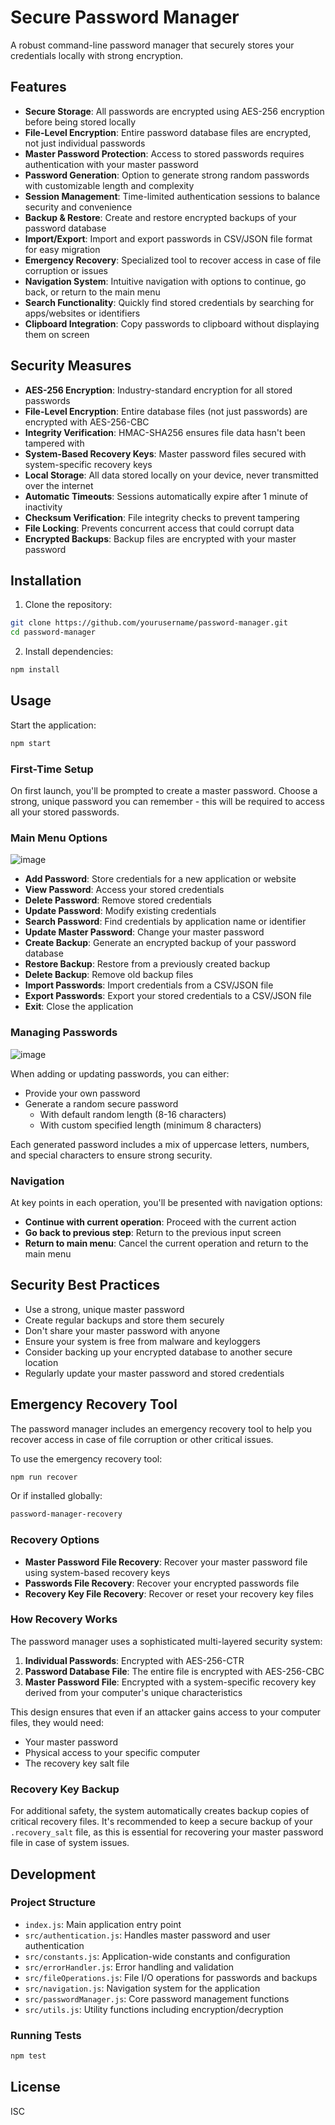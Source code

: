 # Secure Password Manager

A robust command-line password manager that securely stores your credentials locally with strong encryption.

## Features

- **Secure Storage**: All passwords are encrypted using AES-256 encryption before being stored locally
- **File-Level Encryption**: Entire password database files are encrypted, not just individual passwords
- **Master Password Protection**: Access to stored passwords requires authentication with your master password
- **Password Generation**: Option to generate strong random passwords with customizable length and complexity
- **Session Management**: Time-limited authentication sessions to balance security and convenience
- **Backup & Restore**: Create and restore encrypted backups of your password database
- **Import/Export**: Import and export passwords in CSV/JSON file format for easy migration
- **Emergency Recovery**: Specialized tool to recover access in case of file corruption or issues
- **Navigation System**: Intuitive navigation with options to continue, go back, or return to the main menu
- **Search Functionality**: Quickly find stored credentials by searching for apps/websites or identifiers
- **Clipboard Integration**: Copy passwords to clipboard without displaying them on screen

## Security Measures

- **AES-256 Encryption**: Industry-standard encryption for all stored passwords
- **File-Level Encryption**: Entire database files (not just passwords) are encrypted with AES-256-CBC
- **Integrity Verification**: HMAC-SHA256 ensures file data hasn't been tampered with
- **System-Based Recovery Keys**: Master password files secured with system-specific recovery keys
- **Local Storage**: All data stored locally on your device, never transmitted over the internet
- **Automatic Timeouts**: Sessions automatically expire after 1 minute of inactivity
- **Checksum Verification**: File integrity checks to prevent tampering
- **File Locking**: Prevents concurrent access that could corrupt data
- **Encrypted Backups**: Backup files are encrypted with your master password

## Installation

1. Clone the repository:

```bash
git clone https://github.com/yourusername/password-manager.git
cd password-manager
```

2. Install dependencies:

```bash
npm install
```

## Usage

Start the application:

```bash
npm start
```

### First-Time Setup

On first launch, you'll be prompted to create a master password. Choose a strong, unique password you can remember - this will be required to access all your stored passwords.

### Main Menu Options

![image](https://github.com/user-attachments/assets/fcc705d1-f8d2-41ee-a534-997126de3528)

- **Add Password**: Store credentials for a new application or website
- **View Password**: Access your stored credentials
- **Delete Password**: Remove stored credentials
- **Update Password**: Modify existing credentials
- **Search Password**: Find credentials by application name or identifier
- **Update Master Password**: Change your master password
- **Create Backup**: Generate an encrypted backup of your password database
- **Restore Backup**: Restore from a previously created backup
- **Delete Backup**: Remove old backup files
- **Import Passwords**: Import credentials from a CSV/JSON file
- **Export Passwords**: Export your stored credentials to a CSV/JSON file
- **Exit**: Close the application

### Managing Passwords

![image](https://github.com/user-attachments/assets/894db961-1744-4a46-ad26-f9205d4e52a8)

When adding or updating passwords, you can either:
- Provide your own password
- Generate a random secure password
  - With default random length (8-16 characters)
  - With custom specified length (minimum 8 characters)

Each generated password includes a mix of uppercase letters, numbers, and special characters to ensure strong security.

### Navigation

At key points in each operation, you'll be presented with navigation options:
- **Continue with current operation**: Proceed with the current action
- **Go back to previous step**: Return to the previous input screen
- **Return to main menu**: Cancel the current operation and return to the main menu

## Security Best Practices

- Use a strong, unique master password
- Create regular backups and store them securely
- Don't share your master password with anyone
- Ensure your system is free from malware and keyloggers
- Consider backing up your encrypted database to another secure location
- Regularly update your master password and stored credentials

## Emergency Recovery Tool

The password manager includes an emergency recovery tool to help you recover access in case of file corruption or other critical issues.

To use the emergency recovery tool:

```bash
npm run recover
```

Or if installed globally:

```bash
password-manager-recovery
```

### Recovery Options

- **Master Password File Recovery**: Recover your master password file using system-based recovery keys
- **Passwords File Recovery**: Recover your encrypted passwords file
- **Recovery Key File Recovery**: Recover or reset your recovery key files

### How Recovery Works

The password manager uses a sophisticated multi-layered security system:

1. **Individual Passwords**: Encrypted with AES-256-CTR
2. **Password Database File**: The entire file is encrypted with AES-256-CBC
3. **Master Password File**: Encrypted with a system-specific recovery key derived from your computer's unique characteristics

This design ensures that even if an attacker gains access to your computer files, they would need:
- Your master password
- Physical access to your specific computer
- The recovery key salt file

### Recovery Key Backup

For additional safety, the system automatically creates backup copies of critical recovery files. It's recommended to keep a secure backup of your `.recovery_salt` file, as this is essential for recovering your master password file in case of system issues.

## Development

### Project Structure

- `index.js`: Main application entry point
- `src/authentication.js`: Handles master password and user authentication
- `src/constants.js`: Application-wide constants and configuration
- `src/errorHandler.js`: Error handling and validation
- `src/fileOperations.js`: File I/O operations for passwords and backups
- `src/navigation.js`: Navigation system for the application
- `src/passwordManager.js`: Core password management functions
- `src/utils.js`: Utility functions including encryption/decryption

### Running Tests

```bash
npm test
```

## License

ISC

